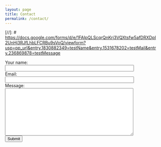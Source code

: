 ```yaml
---
layout: page
title: Contact
permalink: /contact/
---
```


[//]: # https://docs.google.com/forms/d/e/1FAIpQLScqrQnKrj3VQXtsfw5afDRXDpI2UnHj3RJfLhbLFCRBu9sVoQ/viewform?usp=pp_url&entry.1830882349=testName&entry.1531678202=testMail&entry.236869878=testMessage

<form name="gform" id="gform" enctype="text/plain" action="https://docs.google.com/forms/d/e/1FAIpQLScqrQnKrj3VQXtsfw5afDRXDpI2UnHj3RJfLhbLFCRBu9sVoQ/formResponse?" target="hidden_iframe" onsubmit="submitted=true;">
  Your name:<br>
  <input type="text" name="entry.1830882349" size="50"><br>
  Email:<br>
  <input type="text" name="entry.1531678202" size="50"><br>
  Message:<br>
  <textarea type="text" rows="10" name="entry.236869878" cols="50"></textarea><br>
   <input type="submit" value="Submit">
</form>

<iframe name="hidden_iframe" id="hidden_iframe" style="display:none;" onload="if(submitted) {}"></iframe>

<script src="assets/js/jquery.min.js"></script>
<script type="text/javascript">var submitted=false;</script>
<script type="text/javascript">
$('#gform').on('submit', function(e) {
  $('#gform *').fadeOut(2000);
  $('#gform').prepend('Your submission has been processed...');
  });
</script>

